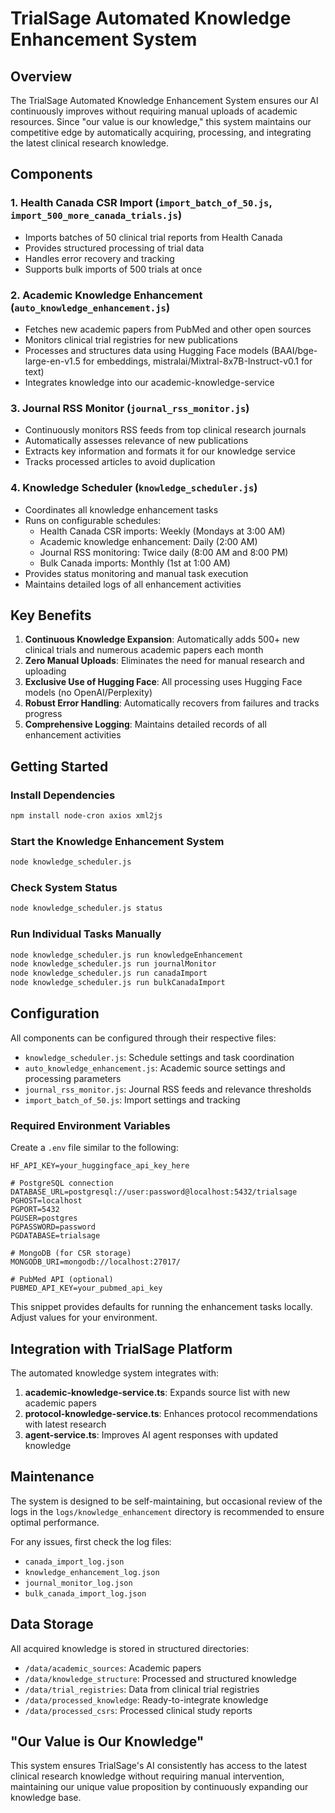 # TrialSage Automated Knowledge Enhancement System

## Overview

The TrialSage Automated Knowledge Enhancement System ensures our AI continuously improves without requiring manual uploads of academic resources. Since "our value is our knowledge," this system maintains our competitive edge by automatically acquiring, processing, and integrating the latest clinical research knowledge.

## Components

### 1. Health Canada CSR Import (`import_batch_of_50.js`, `import_500_more_canada_trials.js`)

- Imports batches of 50 clinical trial reports from Health Canada
- Provides structured processing of trial data
- Handles error recovery and tracking
- Supports bulk imports of 500 trials at once

### 2. Academic Knowledge Enhancement (`auto_knowledge_enhancement.js`)

- Fetches new academic papers from PubMed and other open sources
- Monitors clinical trial registries for new publications
- Processes and structures data using Hugging Face models (BAAI/bge-large-en-v1.5 for embeddings, mistralai/Mixtral-8x7B-Instruct-v0.1 for text)
- Integrates knowledge into our academic-knowledge-service

### 3. Journal RSS Monitor (`journal_rss_monitor.js`)

- Continuously monitors RSS feeds from top clinical research journals
- Automatically assesses relevance of new publications
- Extracts key information and formats it for our knowledge service
- Tracks processed articles to avoid duplication

### 4. Knowledge Scheduler (`knowledge_scheduler.js`)

- Coordinates all knowledge enhancement tasks
- Runs on configurable schedules:
  - Health Canada CSR imports: Weekly (Mondays at 3:00 AM)
  - Academic knowledge enhancement: Daily (2:00 AM)
  - Journal RSS monitoring: Twice daily (8:00 AM and 8:00 PM)
  - Bulk Canada imports: Monthly (1st at 1:00 AM)
- Provides status monitoring and manual task execution
- Maintains detailed logs of all enhancement activities

## Key Benefits

1. **Continuous Knowledge Expansion**: Automatically adds 500+ new clinical trials and numerous academic papers each month
2. **Zero Manual Uploads**: Eliminates the need for manual research and uploading
3. **Exclusive Use of Hugging Face**: All processing uses Hugging Face models (no OpenAI/Perplexity)
4. **Robust Error Handling**: Automatically recovers from failures and tracks progress
5. **Comprehensive Logging**: Maintains detailed records of all enhancement activities

## Getting Started

### Install Dependencies

```bash
npm install node-cron axios xml2js
```

### Start the Knowledge Enhancement System

```bash
node knowledge_scheduler.js
```

### Check System Status

```bash
node knowledge_scheduler.js status
```

### Run Individual Tasks Manually

```bash
node knowledge_scheduler.js run knowledgeEnhancement
node knowledge_scheduler.js run journalMonitor
node knowledge_scheduler.js run canadaImport
node knowledge_scheduler.js run bulkCanadaImport
```

## Configuration

All components can be configured through their respective files:

- `knowledge_scheduler.js`: Schedule settings and task coordination
- `auto_knowledge_enhancement.js`: Academic source settings and processing parameters
- `journal_rss_monitor.js`: Journal RSS feeds and relevance thresholds
- `import_batch_of_50.js`: Import settings and tracking

### Required Environment Variables

Create a `.env` file similar to the following:

```env
HF_API_KEY=your_huggingface_api_key_here

# PostgreSQL connection
DATABASE_URL=postgresql://user:password@localhost:5432/trialsage
PGHOST=localhost
PGPORT=5432
PGUSER=postgres
PGPASSWORD=password
PGDATABASE=trialsage

# MongoDB (for CSR storage)
MONGODB_URI=mongodb://localhost:27017/

# PubMed API (optional)
PUBMED_API_KEY=your_pubmed_api_key
```

This snippet provides defaults for running the enhancement tasks locally. Adjust values for your environment.

## Integration with TrialSage Platform

The automated knowledge system integrates with:

1. **academic-knowledge-service.ts**: Expands source list with new academic papers
2. **protocol-knowledge-service.ts**: Enhances protocol recommendations with latest research
3. **agent-service.ts**: Improves AI agent responses with updated knowledge

## Maintenance

The system is designed to be self-maintaining, but occasional review of the logs in the `logs/knowledge_enhancement` directory is recommended to ensure optimal performance.

For any issues, first check the log files:
- `canada_import_log.json`
- `knowledge_enhancement_log.json`
- `journal_monitor_log.json`
- `bulk_canada_import_log.json`

## Data Storage

All acquired knowledge is stored in structured directories:
- `/data/academic_sources`: Academic papers
- `/data/knowledge_structure`: Processed and structured knowledge
- `/data/trial_registries`: Data from clinical trial registries
- `/data/processed_knowledge`: Ready-to-integrate knowledge
- `/data/processed_csrs`: Processed clinical study reports

## "Our Value is Our Knowledge"

This system ensures TrialSage's AI consistently has access to the latest clinical research knowledge without requiring manual intervention, maintaining our unique value proposition by continuously expanding our knowledge base.